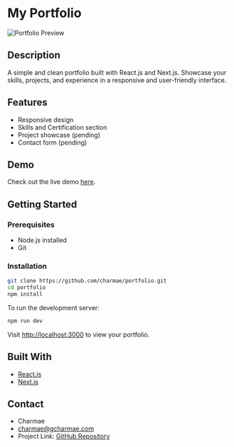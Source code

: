 # My Portfolio

![Portfolio Preview](https://gcharmae.com/portfolio/portfolio-screenshot.png)

## Description

A simple and clean portfolio built with React.js and Next.js. Showcase your skills, projects, and experience in a responsive and user-friendly interface.

## Features

- Responsive design
- Skills and Certification section
- Project showcase (pending)
- Contact form (pending)


## Demo

Check out the live demo [here](https://gcharmae.com).

## Getting Started

### Prerequisites

- Node.js installed
- Git

### Installation

```bash
git clone https://github.com/charmae/portfolio.git
cd portfolio
npm install
```

To run the development server:

```bash
npm run dev
```

Visit [http://localhost:3000](http://localhost:3000) to view your portfolio.

## Built With

- [React.js](https://reactjs.org/)
- [Next.js](https://nextjs.org/)

## Contact

- Charmae
- charmae@gcharmae.com
- Project Link: [GitHub Repository](https://github.com/charmae/portfolio)
```

